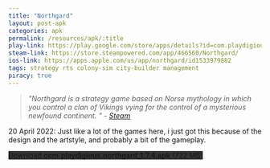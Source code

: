 ```yaml
---
title: "Northgard"
layout: post-apk
categories: apk
permalink: /resources/apk/:title
play-link: https://play.google.com/store/apps/details?id=com.playdigious.northgard
steam-link: https://store.steampowered.com/app/466560/Northgard/
ios-link: https://apps.apple.com/us/app/northgard/id1533979882
tags: strategy rts colony-sim city-builder management
piracy: true
---
```


> _"Northgard is a strategy game based on Norse mythology in which you control a clan of Vikings vying for the control of a mysterious newfound continent.
" - <a href="https://store.steampowered.com/app/466560/Northgard/" target="_blank">Steam</a>_

<span class="timestamp">20 April 2022:</span> Just like a lot of the games here, i just got this because of the design and the artstyle, and probably a bit of the gameplay.

<div class="text-center">
    <a class="btn btn-dark btn-block w-100" onclick='apk("com.playdigious.northgard_1.7.4.apk")' style="text-decoration: none; background-color: #333;"> Download <b>com.playdigious.northgard_1.7.4.apk</b> (722 MB)</a>
</div>
